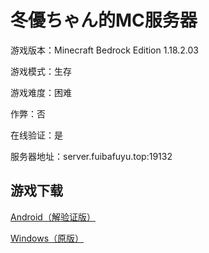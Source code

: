 # 冬優ちゃん的MC服务器

游戏版本：Minecraft Bedrock Edition 1.18.2.03

游戏模式：生存

游戏难度：困难

作弊：否

在线验证：是

服务器地址：server.fuibafuyu.top:19132

## 游戏下载

<a href="https://pan.bilnn.cn/s/4anLTp">Android（解验证版）</a>

<a href="https://mashiro.studio/11820">Windows（原版）</a>
